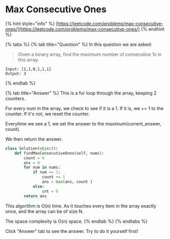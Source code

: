 # Max Consecutive Ones

{% hint style="info" %}
[https://leetcode.com/problems/max-consecutive-ones/](https://leetcode.com/problems/max-consecutive-ones/)
{% endhint %}



{% tabs %}
{% tab title="Question" %}
In this question we are asked:

> Given a binary array, find the maximum number of consecutive 1s in this array.

```text
Input: [1,1,0,1,1,1]
Output: 3
```
{% endtab %}

{% tab title="Answer" %}
This is a for loop through the array, keeping 2 counters.

For every num in the array, we check to see if it is a 1. If it is, we += 1 to the counter. If it's not, we reset the counter.

Everytime we see a 1, we set the answer to the maximum\(current\_answer, count\). 

We then return the answer.

```python
class Solution(object):
    def findMaxConsecutiveOnes(self, nums):
        count = 0
        ans = 0
        for num in nums:
            if num == 1:
                count += 1
                ans = max(ans, count )
            else:
                cnt = 0
        return ans
```

This algorithm is O\(n\) time. As it touches every item in the array exactly once, and the array can be of size N.

The space complexity is O\(n\) space.
{% endtab %}
{% endtabs %}

Click "Answer" tab to see the answer. Try to do it yourself first!

